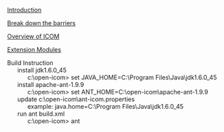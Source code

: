 [Introduction](https://github.com/ericschan/open-icom/wiki/Introduction) 

[Break down the barriers](https://github.com/ericschan/open-icom/wiki/Breaking-down-the-barriers)

[Overview of ICOM](https://github.com/ericschan/open-icom/wiki/Overview-of-ICOM)

[Extension Modules](https://github.com/ericschan/open-icom/wiki/Extension-Modules)

Build Instruction<br />
&nbsp;&nbsp;&nbsp;&nbsp;&nbsp;&nbsp;install jdk1.6.0_45 <br />
&nbsp;&nbsp;&nbsp;&nbsp;&nbsp;&nbsp;&nbsp;&nbsp;&nbsp;&nbsp;&nbsp;&nbsp;c:\open-icom> set JAVA_HOME=C:\Program Files\Java\jdk1.6.0_45 <br />
&nbsp;&nbsp;&nbsp;&nbsp;&nbsp;&nbsp;install apache-ant-1.9.9 <br />
&nbsp;&nbsp;&nbsp;&nbsp;&nbsp;&nbsp;&nbsp;&nbsp;&nbsp;&nbsp;&nbsp;&nbsp;c:\open-icom> set ANT_HOME=C:\open-icom\apache-ant-1.9.9 <br />
&nbsp;&nbsp;&nbsp;&nbsp;&nbsp;&nbsp;update c:\open-icom\ant-icom.properties <br />
&nbsp;&nbsp;&nbsp;&nbsp;&nbsp;&nbsp;&nbsp;&nbsp;&nbsp;&nbsp;&nbsp;&nbsp;example: java.home=C:\Program Files\Java\jdk1.6.0_45 <br />
&nbsp;&nbsp;&nbsp;&nbsp;&nbsp;&nbsp;run ant build.xml <br />
&nbsp;&nbsp;&nbsp;&nbsp;&nbsp;&nbsp;&nbsp;&nbsp;&nbsp;&nbsp;&nbsp;&nbsp;c:\open-icom> ant <br />
      
